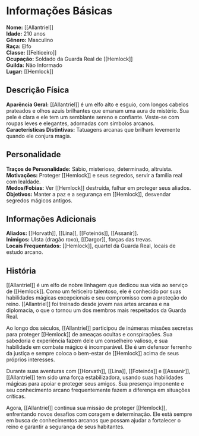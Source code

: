 # Informações Básicas
**Nome:** [[Allantriel]]  
**Idade:** 210 anos  
**Gênero:** Masculino  
**Raça:** Elfo  
**Classe:** [[Feiticeiro]]  
**Ocupação:** Soldado da Guarda Real de [[Hemlock]]  
**Guilda:** Não Informado  
**Lugar:** [[Hemlock]]

## Descrição Física
**Aparência Geral:** [[Allantriel]] é um elfo alto e esguio, com longos cabelos prateados e olhos azuis brilhantes que emanam uma aura de mistério. Sua pele é clara e ele tem um semblante sereno e confiante. Veste-se com roupas leves e elegantes, adornadas com símbolos arcanos.  
**Características Distintivas:** Tatuagens arcanas que brilham levemente quando ele conjura magia.

## Personalidade
**Traços de Personalidade:** Sábio, misterioso, determinado, altruísta.  
**Motivações:** Proteger [[Hemlock]] e seus segredos, servir a família real com lealdade.  
**Medos/Fobias:** Ver [[Hemlock]] destruída, falhar em proteger seus aliados.  
**Objetivos:** Manter a paz e a segurança em [[Hemlock]], desvendar segredos mágicos antigos.

## Informações Adicionais
**Aliados:** [[Horvath]], [[Lina]], [[Foteinós]], [[Assanir]].  
**Inimigos:** Ulsta (dragão roxo), [[Dargor]], forças das trevas.  
**Locais Frequentados:** [[Hemlock]], quartel da Guarda Real, locais de estudo arcano.

## História
[[Allantriel]] é um elfo de nobre linhagem que dedicou sua vida ao serviço de [[Hemlock]]. Como um feiticeiro talentoso, ele é conhecido por suas habilidades mágicas excepcionais e seu compromisso com a proteção do reino. [[Allantriel]] foi treinado desde jovem nas artes arcanas e na diplomacia, o que o tornou um dos membros mais respeitados da Guarda Real.

Ao longo dos séculos, [[Allantriel]] participou de inúmeras missões secretas para proteger [[Hemlock]] de ameaças ocultas e conspirações. Sua sabedoria e experiência fazem dele um conselheiro valioso, e sua habilidade em combate mágico é incomparável. Ele é um defensor ferrenho da justiça e sempre coloca o bem-estar de [[Hemlock]] acima de seus próprios interesses.

Durante suas aventuras com [[Horvath]], [[Lina]], [[Foteinós]] e [[Assanir]], [[Allantriel]] tem sido uma força estabilizadora, usando suas habilidades mágicas para apoiar e proteger seus amigos. Sua presença imponente e seu conhecimento arcano frequentemente fazem a diferença em situações críticas.

Agora, [[Allantriel]] continua sua missão de proteger [[Hemlock]], enfrentando novos desafios com coragem e determinação. Ele está sempre em busca de conhecimentos arcanos que possam ajudar a fortalecer o reino e garantir a segurança de seus habitantes.